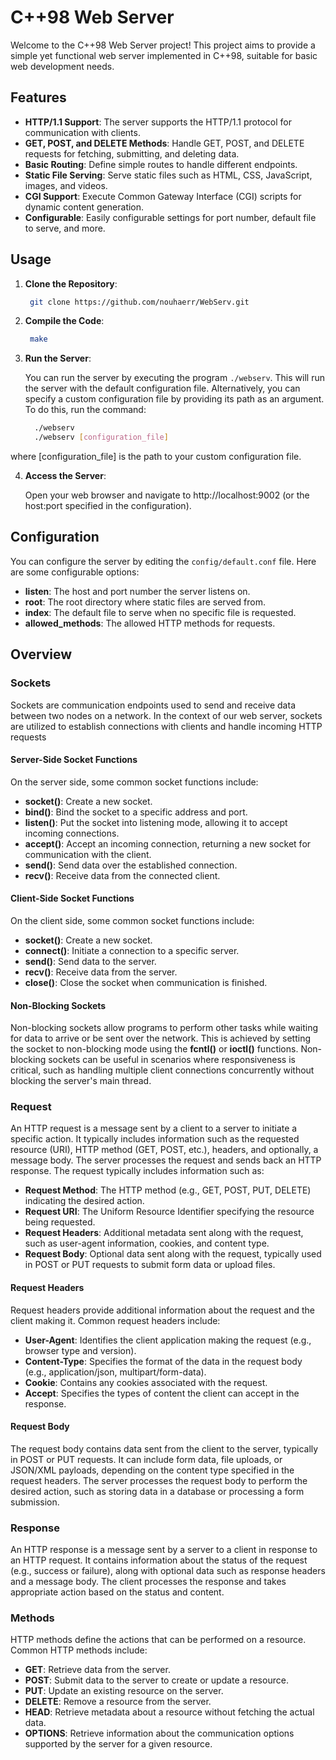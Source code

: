 # C++98 Web Server

Welcome to the C++98 Web Server project! This project aims to provide a simple yet functional web server implemented in C++98, suitable for basic web development needs.

## Features

- **HTTP/1.1 Support**: The server supports the HTTP/1.1 protocol for communication with clients.
- **GET, POST, and DELETE Methods**: Handle GET, POST, and DELETE requests for fetching, submitting, and deleting data.
- **Basic Routing**: Define simple routes to handle different endpoints.
- **Static File Serving**: Serve static files such as HTML, CSS, JavaScript, images, and videos.
- **CGI Support**: Execute Common Gateway Interface (CGI) scripts for dynamic content generation.
- **Configurable**: Easily configurable settings for port number, default file to serve, and more.

## Usage

1. **Clone the Repository**: 
   ```bash
    git clone https://github.com/nouhaerr/WebServ.git

2. **Compile the Code**: 
   ```bash
    make

3. **Run the Server**:

   You can run the server by executing the program `./webserv`. This will run the server with the default configuration file.
   Alternatively, you can specify a custom configuration file by providing its path as an argument. To do this, run the command:
    ```bash
      ./webserv
      ./webserv [configuration_file]
  where [configuration_file] is the path to your custom configuration file.

4. **Access the Server**:

    Open your web browser and navigate to http://localhost:9002 (or the host:port specified in the configuration).

## Configuration

You can configure the server by editing the `config/default.conf` file. Here are some configurable options:

- **listen**: The host and port number the server listens on.
- **root**: The root directory where static files are served from.
- **index**: The default file to serve when no specific file is requested.
- **allowed_methods**: The allowed HTTP methods for requests.

## Overview

### Sockets

Sockets are communication endpoints used to send and receive data between two nodes on a network. In the context of our web server, sockets are utilized to establish connections with clients and handle incoming HTTP requests
#### Server-Side Socket Functions

   On the server side, some common socket functions include:

   - **socket()**: Create a new socket.
   - **bind()**: Bind the socket to a specific address and port.
   - **listen()**: Put the socket into listening mode, allowing it to accept incoming connections.
   - **accept()**: Accept an incoming connection, returning a new socket for communication with the client.
   - **send()**: Send data over the established connection.
   - **recv()**: Receive data from the connected client.

#### Client-Side Socket Functions

   On the client side, some common socket functions include:

   - **socket()**: Create a new socket.
   - **connect()**: Initiate a connection to a specific server.
   - **send()**: Send data to the server.
   - **recv()**: Receive data from the server.
   - **close()**: Close the socket when communication is finished.

#### Non-Blocking Sockets

   Non-blocking sockets allow programs to perform other tasks while waiting for data to arrive or be sent over the network. This is achieved by setting the socket to non-blocking mode using the **fcntl()** or **ioctl()** functions. Non-blocking sockets can be useful in scenarios where responsiveness is critical, such as handling multiple client connections concurrently without blocking the server's main thread.

### Request

An HTTP request is a message sent by a client to a server to initiate a specific action. It typically includes information such as the requested resource (URI), HTTP method (GET, POST, etc.), headers, and optionally, a message body. The server processes the request and sends back an HTTP response. The request typically includes information such as:

- **Request Method**: The HTTP method (e.g., GET, POST, PUT, DELETE) indicating the desired action.
- **Request URI**: The Uniform Resource Identifier specifying the resource being requested.
- **Request Headers**: Additional metadata sent along with the request, such as user-agent information, cookies, and content type.
- **Request Body**: Optional data sent along with the request, typically used in POST or PUT requests to submit form data or upload files.

#### Request Headers

   Request headers provide additional information about the request and the client making it. Common request headers include:

   - **User-Agent**: Identifies the client application making the request (e.g., browser type and version).
   - **Content-Type**: Specifies the format of the data in the request body (e.g., application/json, multipart/form-data).
   - **Cookie**: Contains any cookies associated with the request.
   - **Accept**: Specifies the types of content the client can accept in the response.

#### Request Body

   The request body contains data sent from the client to the server, typically in POST or PUT requests. It can include form data, file uploads, or JSON/XML payloads, depending on the content type specified in the request headers. The server processes the request body to perform the desired action, such as storing data in a database or processing a form submission.

### Response

An HTTP response is a message sent by a server to a client in response to an HTTP request. It contains information about the status of the request (e.g., success or failure), along with optional data such as response headers and a message body. The client processes the response and takes appropriate action based on the status and content.

### Methods

HTTP methods define the actions that can be performed on a resource. Common HTTP methods include:

- **GET**: Retrieve data from the server.
- **POST**: Submit data to the server to create or update a resource.
- **PUT**: Update an existing resource on the server.
- **DELETE**: Remove a resource from the server.
- **HEAD**: Retrieve metadata about a resource without fetching the actual data.
- **OPTIONS**: Retrieve information about the communication options supported by the server for a given resource.

